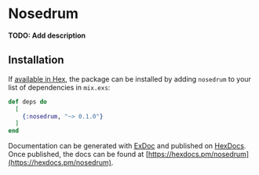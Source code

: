 # Nosedrum

**TODO: Add description**

## Installation

If [available in Hex](https://hex.pm/docs/publish), the package can be installed
by adding `nosedrum` to your list of dependencies in `mix.exs`:

```elixir
def deps do
  [
    {:nosedrum, "~> 0.1.0"}
  ]
end
```

Documentation can be generated with [ExDoc](https://github.com/elixir-lang/ex_doc)
and published on [HexDocs](https://hexdocs.pm). Once published, the docs can
be found at [https://hexdocs.pm/nosedrum](https://hexdocs.pm/nosedrum).

